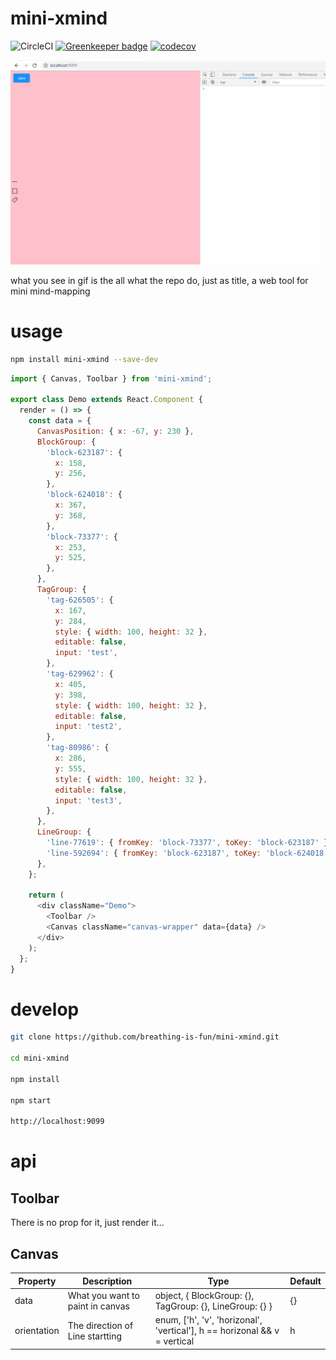 # mini-xmind

![CircleCI](https://img.shields.io/circleci/project/github/breathing-is-fun/mini-xmind/master.svg)
[![Greenkeeper badge](https://badges.greenkeeper.io/breathing-is-fun/mini-xmind.svg)](https://greenkeeper.io/)
[![codecov](https://codecov.io/gh/breathing-is-fun/mini-xmind/branch/master/graph/badge.svg)](https://codecov.io/gh/breathing-is-fun/mini-xmind)

![img](./docs/assets/demo.gif)

what you see in gif is the all what the repo do, just as title, a web tool for mini mind-mapping

# usage

```bash
npm install mini-xmind --save-dev
```

```javascript
import { Canvas, Toolbar } from 'mini-xmind';

export class Demo extends React.Component {
  render = () => {
    const data = {
      CanvasPosition: { x: -67, y: 230 },
      BlockGroup: {
        'block-623187': {
          x: 158,
          y: 256,
        },
        'block-624018': {
          x: 367,
          y: 368,
        },
        'block-73377': {
          x: 253,
          y: 525,
        },
      },
      TagGroup: {
        'tag-626505': {
          x: 167,
          y: 284,
          style: { width: 100, height: 32 },
          editable: false,
          input: 'test',
        },
        'tag-629962': {
          x: 405,
          y: 398,
          style: { width: 100, height: 32 },
          editable: false,
          input: 'test2',
        },
        'tag-80986': {
          x: 286,
          y: 555,
          style: { width: 100, height: 32 },
          editable: false,
          input: 'test3',
        },
      },
      LineGroup: {
        'line-77619': { fromKey: 'block-73377', toKey: 'block-623187' },
        'line-592694': { fromKey: 'block-623187', toKey: 'block-624018' },
      },
    };

    return (
      <div className="Demo">
        <Toolbar />
        <Canvas className="canvas-wrapper" data={data} />
      </div>
    );
  };
}
```

# develop

```bash
git clone https://github.com/breathing-is-fun/mini-xmind.git

cd mini-xmind

npm install

npm start

http://localhost:9099
```

# api

## Toolbar

There is no prop for it, just render it...

## Canvas

| Property    | Description                      | Type                                                                      | Default |
| ----------- | -------------------------------- | ------------------------------------------------------------------------- | ------- |
| data        | What you want to paint in canvas | object, { BlockGroup: {}, TagGroup: {}, LineGroup: {} }                   | {}      |
| orientation | The direction of Line startting  | enum, ['h', 'v', 'horizonal', 'vertical'], h == horizonal && v = vertical | h       |
